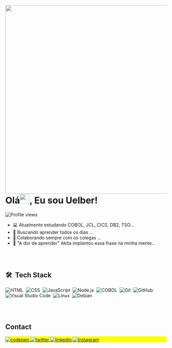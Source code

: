 <img align="right" height="590em" src="https://i.imgur.com/O7F00h1.jpeg"/>
<h1 align="left">Olá<img src="https://raw.githubusercontent.com/kaueMarques/kaueMarques/master/hi.gif" height="30px">, Eu sou Uelber!</h1>
<p align="left"> <img src="https://komarev.com/ghpvc/?username=uelberbell&color=yellow" alt="Profile views" /> </p>

- 💻 Atualmente estudando COBOL, JCL, CICS, DB2, TSO...
- 🔭 Buscando aprender todos os dias ...
- 👯 Colaborando sempre com os colegas ...
- 🤔 "A dor de aprender" Akita implantou essa frase na minha mente...

<br><br>

## 🛠 &nbsp;Tech Stack

![HTML](https://img.shields.io/badge/-HTML-05122A?style=flat&logo=HTML5)&nbsp;
![CSS](https://img.shields.io/badge/-CSS-05122A?style=flat&logo=CSS3&logoColor=1572B6)&nbsp;
![JavaScript](https://img.shields.io/badge/-JavaScript-05122A?style=flat&logo=javascript)&nbsp;
![Node.js](https://img.shields.io/badge/-Node.js-05122A?style=flat&logo=node.js)&nbsp;
![COBOL](https://img.shields.io/badge/-COBOL-05122A?style=flat&logo=COBOL)&nbsp;
![Git](https://img.shields.io/badge/-Git-05122A?style=flat&logo=git)&nbsp;
![GitHub](https://img.shields.io/badge/-GitHub-05122A?style=flat&logo=github)&nbsp;
![Visual Studio Code](https://img.shields.io/badge/-Visual%20Studio%20Code-05122A?style=flat&logo=visual-studio-code&logoColor=007ACC)&nbsp;
![Linux](https://img.shields.io/badge/-Linux-05122A?style=flat&logo=linux)&nbsp;
![Debian](https://img.shields.io/badge/-Debian-05122A?style=flat&logo=debian)&nbsp;


<br><br>

## Contact

<p align="left" style="background:yellow">
<a href="https://codepen.io/uelberbell" target="_blank">
  <img align="center" src="https://img.shields.io/badge/-uelberbell-05122A?style=flat&logo=codepen" alt="codepen"/>
</a>
  <a href="https://twitter.com/uelberbell" target="_blank">
  <img align="center" src="https://img.shields.io/badge/-uelberbell-05122A?style=flat&logo=twitter" alt="twitter"/>  
</a>
<a href="https://www.linkedin.com/in/uelber-pereira-914b51142/" target="_blank">
  <img align="center" src="https://img.shields.io/badge/-uelberbell-05122A?style=flat&logo=linkedin" alt="linkedin"/>
</a>
<a href="https://instagram.com/uelberbell" target="_blank">
 <img align="center" src="https://img.shields.io/badge/-uelberbell-05122A?style=flat&logo=instagram" alt="instagram"/>
</a>

  
<br><br>
<!-- 
## ⚙️ &nbsp;GitHub Analytics

<p align="left">
<img width="300em" src="https://github-readme-stats.vercel.app/api?username=uelberbell&show_icons=true&theme=vision-friendly-dark" alt="uelberbell's stats"/>
<img width="300em" src="https://github-readme-stats.vercel.app/api/top-langs/?username=uelberbell&layout=compact&theme=vision-friendly-dark" alt="uelberbell's most languages"/>
</p>

<br><br>
